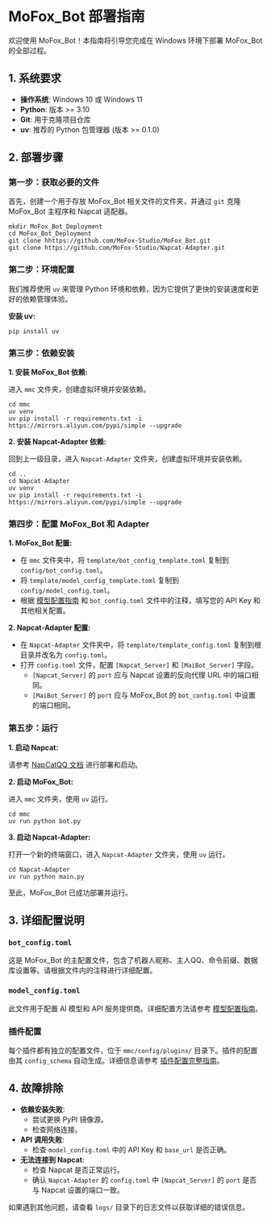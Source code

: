 # MoFox_Bot 部署指南

欢迎使用 MoFox_Bot！本指南将引导您完成在 Windows 环境下部署 MoFox_Bot 的全部过程。

## 1. 系统要求

- **操作系统**: Windows 10 或 Windows 11
- **Python**: 版本 >= 3.10
- **Git**: 用于克隆项目仓库
- **uv**: 推荐的 Python 包管理器 (版本 >= 0.1.0)

## 2. 部署步骤

### 第一步：获取必要的文件

首先，创建一个用于存放 MoFox_Bot 相关文件的文件夹，并通过 `git` 克隆 MoFox_Bot 主程序和 Napcat 适配器。

```shell
mkdir MoFox_Bot_Deployment
cd MoFox_Bot_Deployment
git clone hhttps://github.com/MoFox-Studio/MoFox_Bot.git
git clone https://github.com/MoFox-Studio/Napcat-Adapter.git
```

### 第二步：环境配置

我们推荐使用 `uv` 来管理 Python 环境和依赖，因为它提供了更快的安装速度和更好的依赖管理体验。

**安装 uv:**

```shell
pip install uv
```

### 第三步：依赖安装

**1. 安装 MoFox_Bot 依赖:**

进入 `mmc` 文件夹，创建虚拟环境并安装依赖。

```shell
cd mmc
uv venv
uv pip install -r requirements.txt -i https://mirrors.aliyun.com/pypi/simple --upgrade
```

**2. 安装 Napcat-Adapter 依赖:**

回到上一级目录，进入 `Napcat-Adapter` 文件夹，创建虚拟环境并安装依赖。

```shell
cd ..
cd Napcat-Adapter
uv venv
uv pip install -r requirements.txt -i https://mirrors.aliyun.com/pypi/simple --upgrade
```

### 第四步：配置 MoFox_Bot 和 Adapter

**1. MoFox_Bot 配置:**

- 在 `mmc` 文件夹中，将 `template/bot_config_template.toml` 复制到 `config/bot_config.toml`。
- 将 `template/model_config_template.toml` 复制到 `config/model_config.toml`。
- 根据 [模型配置指南](guides/model_configuration_guide.md) 和 `bot_config.toml` 文件中的注释，填写您的 API Key 和其他相关配置。

**2. Napcat-Adapter 配置:**

- 在 `Napcat-Adapter` 文件夹中，将 `template/template_config.toml` 复制到根目录并改名为 `config.toml`。
- 打开 `config.toml` 文件，配置 `[Napcat_Server]` 和 `[MaiBot_Server]` 字段。
  - `[Napcat_Server]` 的 `port` 应与 Napcat 设置的反向代理 URL 中的端口相同。
  - `[MaiBot_Server]` 的 `port` 应与 MoFox_Bot 的 `bot_config.toml` 中设置的端口相同。

### 第五步：运行

**1. 启动 Napcat:**

请参考 [NapCatQQ 文档](https://napcat-qq.github.io/) 进行部署和启动。

**2. 启动 MoFox_Bot:**

进入 `mmc` 文件夹，使用 `uv` 运行。

```shell
cd mmc
uv run python bot.py
```

**3. 启动 Napcat-Adapter:**

打开一个新的终端窗口，进入 `Napcat-Adapter` 文件夹，使用 `uv` 运行。

```shell
cd Napcat-Adapter
uv run python main.py
```

至此，MoFox_Bot 已成功部署并运行。

## 3. 详细配置说明

### `bot_config.toml`

这是 MoFox_Bot 的主配置文件，包含了机器人昵称、主人QQ、命令前缀、数据库设置等。请根据文件内的注释进行详细配置。

### `model_config.toml`

此文件用于配置 AI 模型和 API 服务提供商。详细配置方法请参考 [模型配置指南](guides/model_configuration_guide.md)。

### 插件配置

每个插件都有独立的配置文件，位于 `mmc/config/plugins/` 目录下。插件的配置由其 `config_schema` 自动生成。详细信息请参考 [插件配置完整指南](plugins/configuration-guide.md)。

## 4. 故障排除

- **依赖安装失败**:
  - 尝试更换 PyPI 镜像源。
  - 检查网络连接。
- **API 调用失败**:
  - 检查 `model_config.toml` 中的 API Key 和 `base_url` 是否正确。
- **无法连接到 Napcat**:
  - 检查 Napcat 是否正常运行。
  - 确认 `Napcat-Adapter` 的 `config.toml` 中 `[Napcat_Server]` 的 `port` 是否与 Napcat 设置的端口一致。

如果遇到其他问题，请查看 `logs/` 目录下的日志文件以获取详细的错误信息。